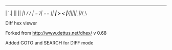  __   _  _  ___  _  _
|  `.| || || __|\ \/ /
| = )| == || __| >  <
|___/|_||_||___|/_/\_\

Diff hex viewer

Forked from http://www.dettus.net/dhex/ v 0.68

Added GOTO and SEARCH for DIFF mode
